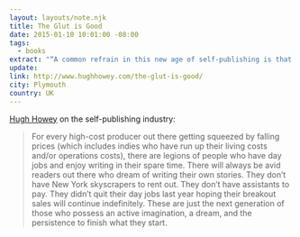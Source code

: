```yaml
---
layout: layouts/note.njk
title: The Glut is Good
date: 2015-01-10 10:01:00 -08:00
tags:
  - books
extract: "“A common refrain in this new age of self-publishing is that there are too many books. The outflow of new material has been likened to all sorts of natural disasters spewing forth and flooding the land.”"
update:
link: http://www.hughhowey.com/the-glut-is-good/
city: Plymouth
country: UK
---
```


[Hugh Howey](http://www.hughhowey.com/the-glut-is-good/) on the self-publishing industry:

> For every high-cost producer out there getting squeezed by falling prices (which includes indies who have run up their living costs and/or operations costs), there are legions of people who have day jobs and enjoy writing in their spare time. There will always be avid readers out there who dream of writing their own stories. They don’t have New York skyscrapers to rent out. They don’t have assistants to pay. They didn’t quit their day jobs last year hoping their breakout sales will continue indefinitely. These are just the next generation of those who possess an active imagination, a dream, and the persistence to finish what they start.
